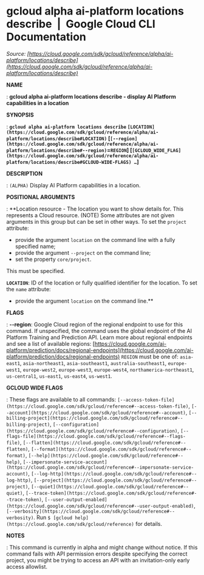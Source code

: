 # gcloud alpha ai-platform locations describe  |  Google Cloud CLI Documentation

*Source: [https://cloud.google.com/sdk/gcloud/reference/alpha/ai-platform/locations/describe](https://cloud.google.com/sdk/gcloud/reference/alpha/ai-platform/locations/describe)*

**NAME**

: **gcloud alpha ai-platform locations describe - display AI Platform capabilities in a location**

**SYNOPSIS**

: **`gcloud alpha ai-platform locations describe` `[LOCATION](https://cloud.google.com/sdk/gcloud/reference/alpha/ai-platform/locations/describe#LOCATION)` [`[--region](https://cloud.google.com/sdk/gcloud/reference/alpha/ai-platform/locations/describe#--region)`=`REGION`] [`[GCLOUD_WIDE_FLAG](https://cloud.google.com/sdk/gcloud/reference/alpha/ai-platform/locations/describe#GCLOUD-WIDE-FLAGS) …`]**

**DESCRIPTION**

: `(ALPHA)` Display AI Platform capabilities in a location.

**POSITIONAL ARGUMENTS**

: **Location resource - The location you want to show details for. This represents a
Cloud resource. (NOTE) Some attributes are not given arguments in this group but
can be set in other ways.
To set the `project` attribute:

- provide the argument `location` on the command line with a fully
specified name;
- provide the argument `--project` on the command line;
- set the property `core/project`.

This must be specified.

**`LOCATION`**:
ID of the location or fully qualified identifier for the location.
To set the `name` attribute:

- provide the argument `location` on the command line.**

**FLAGS**

: **--region**:
Google Cloud region of the regional endpoint to use for this command. If
unspecified, the command uses the global endpoint of the AI Platform Training
and Prediction API.
Learn more about regional endpoints and see a list of available regions: [https://cloud.google.com/ai-platform/prediction/docs/regional-endpoints](https://cloud.google.com/ai-platform/prediction/docs/regional-endpoints)
`REGION` must be one of: `asia-east1`,
`asia-northeast1`, `asia-southeast1`,
`australia-southeast1`, `europe-west1`,
`europe-west2`, `europe-west3`, `europe-west4`,
`northamerica-northeast1`, `us-central1`,
`us-east1`, `us-east4`, `us-west1`.

**GCLOUD WIDE FLAGS**

: These flags are available to all commands: `[--access-token-file](https://cloud.google.com/sdk/gcloud/reference#--access-token-file)`,
`[--account](https://cloud.google.com/sdk/gcloud/reference#--account)`, `[--billing-project](https://cloud.google.com/sdk/gcloud/reference#--billing-project)`,
`[--configuration](https://cloud.google.com/sdk/gcloud/reference#--configuration)`,
`[--flags-file](https://cloud.google.com/sdk/gcloud/reference#--flags-file)`,
`[--flatten](https://cloud.google.com/sdk/gcloud/reference#--flatten)`, `[--format](https://cloud.google.com/sdk/gcloud/reference#--format)`, `[--help](https://cloud.google.com/sdk/gcloud/reference#--help)`, `[--impersonate-service-account](https://cloud.google.com/sdk/gcloud/reference#--impersonate-service-account)`,
`[--log-http](https://cloud.google.com/sdk/gcloud/reference#--log-http)`,
`[--project](https://cloud.google.com/sdk/gcloud/reference#--project)`, `[--quiet](https://cloud.google.com/sdk/gcloud/reference#--quiet)`, `[--trace-token](https://cloud.google.com/sdk/gcloud/reference#--trace-token)`, `[--user-output-enabled](https://cloud.google.com/sdk/gcloud/reference#--user-output-enabled)`,
`[--verbosity](https://cloud.google.com/sdk/gcloud/reference#--verbosity)`.
Run `$ [gcloud help](https://cloud.google.com/sdk/gcloud/reference)` for details.

**NOTES**

: This command is currently in alpha and might change without notice. If this
command fails with API permission errors despite specifying the correct project,
you might be trying to access an API with an invitation-only early access
allowlist.